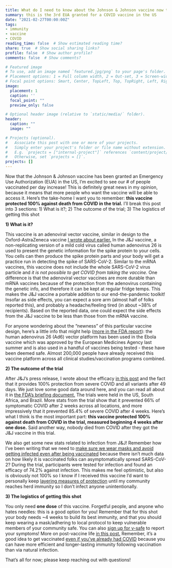 ```yaml
---
title: What do I need to know about the Johnson & Johnson vaccine now that it has an EUA in the US?
summary: this is the 3rd EUA granted for a COVID vaccine in the US
date: "2021-02-27T00:00:00Z"
tags:
- immunity
- vaccine
- COVID
reading_time: false  # Show estimated reading time?
share: true  # Show social sharing links?
profile: false  # Show author profile?
comments: false  # Show comments?

# Featured image
# To use, add an image named `featured.jpg/png` to your page's folder.
# Placement options: 1 = Full column width, 2 = Out-set, 3 = Screen-width
# Focal point options: Smart, Center, TopLeft, Top, TopRight, Left, Right, BottomLeft, Bottom, BottomRight
image:
  placement: 1
  caption: ''
  focal_point: ""
  preview_only: false

# Optional header image (relative to `static/media/` folder).
header:
  caption: ""
  image: ""

# Projects (optional).
#   Associate this post with one or more of your projects.
#   Simply enter your project's folder or file name without extension.
#   E.g. `projects = ["internal-project"]` references `content/project/deep-learning/index.md`.
#   Otherwise, set `projects = []`.
projects: []
---
```


Now that the Johnson & Johnson vaccine has been granted an Emergency Use Authorization (EUA) in the US, I’m excited to see our # of people vaccinated per day increase! This is definitely great news in my opinion, because it means that more people who want the vaccine will be able to access it. Here’s the take-home I want you to remember: **this vaccine protected 100% against death from COVID in the trial.** I’ll break this post into 3 sections: 1) What is it?; 2) The outcome of the trial; 3) The logistics of getting this shot

**1) What is it?**

This vaccine is an adenoviral vector vaccine, similar in design to the Oxford-AstraZeneca vaccine [I wrote about earlier.](https://dradrian.netlify.app/post/astrazeneca/) In the J&J vaccine, a non-replicating version of a mild cold virus called human adenovirus 26 is used to present the genetic information for the spike protein to your cells. You cells can then produce the spike protein parts and your body will get a practice run in detecting the spike of SARS-CoV-2. Similar to the mRNA vaccines, this vaccine does not include the whole SARS-CoV-2 virus particle and *it is not possible to get COVID from taking the vaccine.* One difference is that the adenoviral vector vaccines are more durable than mRNA vaccines because of the protection from the adenovirus containing the genetic info, and therefore it can be kept at regular fridge temps. This makes the J&J vaccine a portable addition to our end-the-pandemic toolkit! Insofar as side effects, you can expect a sore arm (almost half of folks reported this), and probably a headache/feeling tired (in about ~38% of recipients). Based on the reported data, one could expect the side effects from the J&J vaccine to be less than those from the mRNA vaccine.

For anyone wondering about the “newness” of this particular vaccine design, here’s a little info that might help ([more in the FDA report](https://www.fda.gov/media/146217/download)): the human adenovirus 26 (Ad6) vector platform has been used in the Ebola vaccine which was approved by the European Medicines Agency last summer and is also used in a handful of vaccines being tested - these have been deemed safe. Almost 200,000 people have already received this vaccine platform across all clinical studies/vaccination programs combined.

**2) The outcome of the trial**

After J&J’s press release, I wrote about the efficacy [in this post](https://dradrian.netlify.app/post/jj_vaccine/) and the fact that it provides 100% protection from severe COVID and all variants after 49 days. We just love some good data around here, and you can read all about it in [the FDA’s briefing document.](https://www.fda.gov/media/146217/download) The trials were held in the US, South Africa, and Brazil. More stats from the trial show that it prevented 66% of symptomatic COVID after 2 weeks across all locations, and more impressively that it prevented 85.4% of severe COVID after 4 weeks. Here’s what I think is the most important part: **this vaccine protected 100% against death from COVID in the trial, measured beginning 4 weeks after one dose.** Said another way, nobody died from COVID after they got the J&J vaccine in this trial.

We also get some new stats related to infection from J&J! Remember how I’ve been writing that we need to [make sure we wear masks and avoid getting infected even after being vaccinated](https://dradrian.netlify.app/post/keep_wearing_masks/) because there isn’t much data on how likely it is vaccinated folks can asymptomatically spread SARS-CoV-2? During the trial, participants were tested for infection and found an efficacy of 74.2% against infection. This makes me feel optimistic, but also is obviously not 100% so I know if I received this vaccine I’d want to personally keep [layering measures of protection](https://dradrian.netlify.app/post/risk_vs_safety/) until my community reaches herd immunity so I don’t infect anyone unintentionally.

**3) The logistics of getting this shot**

You only need **one dose** of this vaccine. Forgetful people, and anyone who hates needles: this is a good option for you! Remember that for this shot your body needs ~4 weeks to build its best immunity, and that you should keep wearing a mask/adhering to local protocol to keep vulnerable members of your community safe. You can also [sign up for v-safe](https://vsafe.cdc.gov) to report your symptoms! More on post-vaccine life [in this post.](https://dradrian.netlify.app/post/vsafe/) Remember, it’s a good idea to get vaccinated [even if you’ve already had COVID](https://dradrian.netlify.app/post/natural_infection/) because you can have more efficient and longer-lasting immunity following vaccination than via natural infection.

That’s all for now; please keep reaching out with questions!